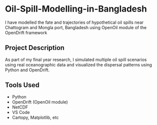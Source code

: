 # Oil-Spill-Modelling-in-Bangladesh
I have modelled the fate and trajectories of hypothetical oil spills near Chattogram and Mongla port, Bangladesh using OpenOil module of the OpenDrift framework


## Project Description

As part of my final year research, I simulated multiple oil spill scenarios using real oceanographic data and visualized the dispersal patterns using Python and OpenDrift.


##  Tools Used
- Python
- OpenDrift (OpenOil module)
- NetCDF
- VS Code 
- Cartopy, Matplotlib, etc
